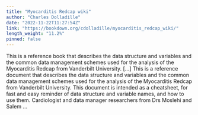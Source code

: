 ```yaml
---
title: "Myocarditis Redcap wiki"
author: "Charles Dolladille"
date: "2022-11-22T11:27:54Z"
link: "https://bookdown.org/cdolladille/myocarditis_redcap_wiki/"
length_weight: "11.2%"
pinned: false
---
```


This is a reference book that describes the data structure and variables and the common data management schemes used for the analysis of the Myocarditis Redcap from Vanderbilt University. [...] This is a reference document that describes the data structure and variables and the common data management schemes used for the analysis of the Myocarditis Redcap from Vanderbilt University. This document is intended as a cheatsheet, for fast and easy reminder of data structure and variable names, and how to use them. Cardiologist and data manager researchers from Drs Moslehi and Salem ...
